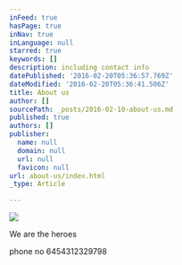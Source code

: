 ```yaml
---
inFeed: true
hasPage: true
inNav: true
inLanguage: null
starred: true
keywords: []
description: including contact info
datePublished: '2016-02-20T05:36:57.769Z'
dateModified: '2016-02-20T05:36:41.506Z'
title: About us
author: []
sourcePath: _posts/2016-02-10-about-us.md
published: true
authors: []
publisher:
  name: null
  domain: null
  url: null
  favicon: null
url: about-us/index.html
_type: Article

---
```

![](https://the-grid-user-content.s3-us-west-2.amazonaws.com/0216ab4c-d166-4e09-9036-bedaaa572676.JPG)

We are the heroes

phone no 6454312329798